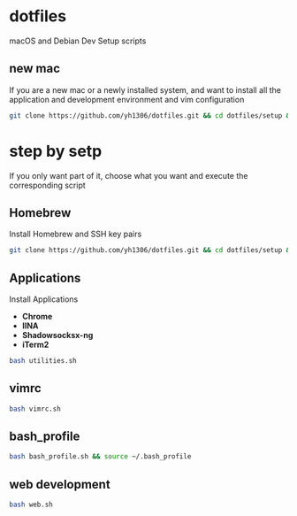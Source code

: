 # dotfiles
macOS and Debian Dev Setup scripts

## new mac
If you are a new mac or a newly installed system, and want to install all the application and development environment and vim configuration
```bash
git clone https://github.com/yh1306/dotfiles.git && cd dotfiles/setup && chmod a+x install.sh && ./install.sh
```
# step by setp
If you only want part of it, choose what you want and execute the corresponding script

## Homebrew
Install Homebrew and SSH key pairs
```bash
git clone https://github.com/yh1306/dotfiles.git && cd dotfiles/setup && chmod a+x brew.sh && ./brew.sh
```

## Applications
Install Applications
- **Chrome**
- **IINA**
- **Shadowsocksx-ng**
- **iTerm2**
```bash
bash utilities.sh
```

## vimrc
```bash
bash vimrc.sh
```

## bash_profile
```bash
bash bash_profile.sh && source ~/.bash_profile
```

## web development
```bash
bash web.sh
```
